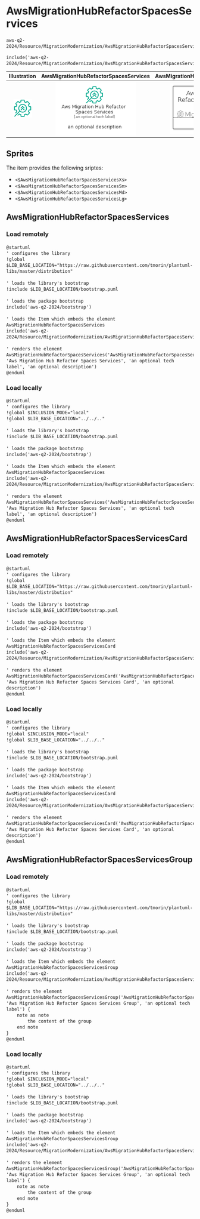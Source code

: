 # AwsMigrationHubRefactorSpacesServices


```text
aws-q2-2024/Resource/MigrationModernization/AwsMigrationHubRefactorSpacesServices
```

```text
include('aws-q2-2024/Resource/MigrationModernization/AwsMigrationHubRefactorSpacesServices')
```



| Illustration | AwsMigrationHubRefactorSpacesServices | AwsMigrationHubRefactorSpacesServicesCard | AwsMigrationHubRefactorSpacesServicesGroup |
| :---: | :---: | :---: | :---: |
| ![illustration for Illustration](../../../aws-q2-2024/Resource/MigrationModernization/AwsMigrationHubRefactorSpacesServices.png) | ![illustration for AwsMigrationHubRefactorSpacesServices](../../../aws-q2-2024/Resource/MigrationModernization/AwsMigrationHubRefactorSpacesServices.Local.png) | ![illustration for AwsMigrationHubRefactorSpacesServicesCard](../../../aws-q2-2024/Resource/MigrationModernization/AwsMigrationHubRefactorSpacesServicesCard.Local.png) | ![illustration for AwsMigrationHubRefactorSpacesServicesGroup](../../../aws-q2-2024/Resource/MigrationModernization/AwsMigrationHubRefactorSpacesServicesGroup.Local.png) |



## Sprites
The item provides the following sriptes:

- `<$AwsMigrationHubRefactorSpacesServicesXs>`
- `<$AwsMigrationHubRefactorSpacesServicesSm>`
- `<$AwsMigrationHubRefactorSpacesServicesMd>`
- `<$AwsMigrationHubRefactorSpacesServicesLg>`





## AwsMigrationHubRefactorSpacesServices

### Load remotely
```plantuml
@startuml
' configures the library
!global $LIB_BASE_LOCATION="https://raw.githubusercontent.com/tmorin/plantuml-libs/master/distribution"

' loads the library's bootstrap
!include $LIB_BASE_LOCATION/bootstrap.puml

' loads the package bootstrap
include('aws-q2-2024/bootstrap')

' loads the Item which embeds the element AwsMigrationHubRefactorSpacesServices
include('aws-q2-2024/Resource/MigrationModernization/AwsMigrationHubRefactorSpacesServices')

' renders the element
AwsMigrationHubRefactorSpacesServices('AwsMigrationHubRefactorSpacesServices', 'Aws Migration Hub Refactor Spaces Services', 'an optional tech label', 'an optional description')
@enduml
```

### Load locally
```plantuml
@startuml
' configures the library
!global $INCLUSION_MODE="local"
!global $LIB_BASE_LOCATION="../../.."

' loads the library's bootstrap
!include $LIB_BASE_LOCATION/bootstrap.puml

' loads the package bootstrap
include('aws-q2-2024/bootstrap')

' loads the Item which embeds the element AwsMigrationHubRefactorSpacesServices
include('aws-q2-2024/Resource/MigrationModernization/AwsMigrationHubRefactorSpacesServices')

' renders the element
AwsMigrationHubRefactorSpacesServices('AwsMigrationHubRefactorSpacesServices', 'Aws Migration Hub Refactor Spaces Services', 'an optional tech label', 'an optional description')
@enduml
```

## AwsMigrationHubRefactorSpacesServicesCard

### Load remotely
```plantuml
@startuml
' configures the library
!global $LIB_BASE_LOCATION="https://raw.githubusercontent.com/tmorin/plantuml-libs/master/distribution"

' loads the library's bootstrap
!include $LIB_BASE_LOCATION/bootstrap.puml

' loads the package bootstrap
include('aws-q2-2024/bootstrap')

' loads the Item which embeds the element AwsMigrationHubRefactorSpacesServicesCard
include('aws-q2-2024/Resource/MigrationModernization/AwsMigrationHubRefactorSpacesServices')

' renders the element
AwsMigrationHubRefactorSpacesServicesCard('AwsMigrationHubRefactorSpacesServicesCard', 'Aws Migration Hub Refactor Spaces Services Card', 'an optional description')
@enduml
```

### Load locally
```plantuml
@startuml
' configures the library
!global $INCLUSION_MODE="local"
!global $LIB_BASE_LOCATION="../../.."

' loads the library's bootstrap
!include $LIB_BASE_LOCATION/bootstrap.puml

' loads the package bootstrap
include('aws-q2-2024/bootstrap')

' loads the Item which embeds the element AwsMigrationHubRefactorSpacesServicesCard
include('aws-q2-2024/Resource/MigrationModernization/AwsMigrationHubRefactorSpacesServices')

' renders the element
AwsMigrationHubRefactorSpacesServicesCard('AwsMigrationHubRefactorSpacesServicesCard', 'Aws Migration Hub Refactor Spaces Services Card', 'an optional description')
@enduml
```

## AwsMigrationHubRefactorSpacesServicesGroup

### Load remotely
```plantuml
@startuml
' configures the library
!global $LIB_BASE_LOCATION="https://raw.githubusercontent.com/tmorin/plantuml-libs/master/distribution"

' loads the library's bootstrap
!include $LIB_BASE_LOCATION/bootstrap.puml

' loads the package bootstrap
include('aws-q2-2024/bootstrap')

' loads the Item which embeds the element AwsMigrationHubRefactorSpacesServicesGroup
include('aws-q2-2024/Resource/MigrationModernization/AwsMigrationHubRefactorSpacesServices')

' renders the element
AwsMigrationHubRefactorSpacesServicesGroup('AwsMigrationHubRefactorSpacesServicesGroup', 'Aws Migration Hub Refactor Spaces Services Group', 'an optional tech label') {
    note as note
        the content of the group
    end note
}
@enduml
```

### Load locally
```plantuml
@startuml
' configures the library
!global $INCLUSION_MODE="local"
!global $LIB_BASE_LOCATION="../../.."

' loads the library's bootstrap
!include $LIB_BASE_LOCATION/bootstrap.puml

' loads the package bootstrap
include('aws-q2-2024/bootstrap')

' loads the Item which embeds the element AwsMigrationHubRefactorSpacesServicesGroup
include('aws-q2-2024/Resource/MigrationModernization/AwsMigrationHubRefactorSpacesServices')

' renders the element
AwsMigrationHubRefactorSpacesServicesGroup('AwsMigrationHubRefactorSpacesServicesGroup', 'Aws Migration Hub Refactor Spaces Services Group', 'an optional tech label') {
    note as note
        the content of the group
    end note
}
@enduml
```

